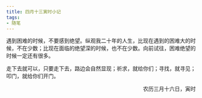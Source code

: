 ```yaml
---
title: 四月十三寅时小记
tags:
- 随笔
---
```


遇到困难的时候，不要感到绝望。纵观我二十年的人生，比现在遇到的困难大的时候，不在少数；比现在面临的绝望深的时候，也不在少数。向前试往，困难绝望的时候一定还有很多。

走下去就可以，只要走下去，路边会自然显现；祈求，就给你们；寻找，就寻见；叩门，就给你们开门。

<p align="right">农历三月十六日，寅时</p>


